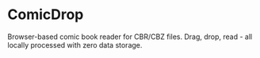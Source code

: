 # ComicDrop
Browser-based comic book reader for CBR/CBZ files. Drag, drop, read - all locally processed with zero data storage.
